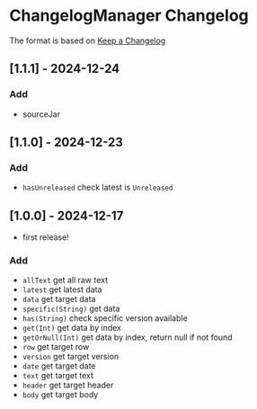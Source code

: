 # ChangelogManager Changelog

The format is based on [Keep a Changelog](https://keepachangelog.com/en/1.1.0/)

## [1.1.1] - 2024-12-24
### Add
- sourceJar

## [1.1.0] - 2024-12-23
### Add
- `hasUnreleased` check latest is `Unreleased`

## [1.0.0] - 2024-12-17
- first release!
### Add
- `allText` get all raw text
- `latest` get latest data
- `data` get target data
- `specific(String)` get data
- `has(String)` check specific version available
- `get(Int)` get data by index
- `getOrNull(Int)` get data by index, return null if not found
- `row` get target row
- `version` get target version
- `date` get target date
- `text` get target text
- `header` get target header
- `body` get target body
